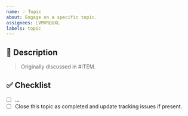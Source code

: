 ```yaml
---
name: 💡 Topic
about: Engage on a specific topic.
assignees: LVMVRQUXL
labels: topic
---
```


## 📝 Description

> Originally discussed in #ITEM.

<!-- Describe the topic here. -->

<!-- Uncomment this section if this topic depends on another one.
## 🔗 Dependencies

This topic is blocked by the following items:

- [ ] #ITEM
-->

## ✅ Checklist

- [ ] ...
- [ ] Close this topic as completed and update tracking issues if present.
